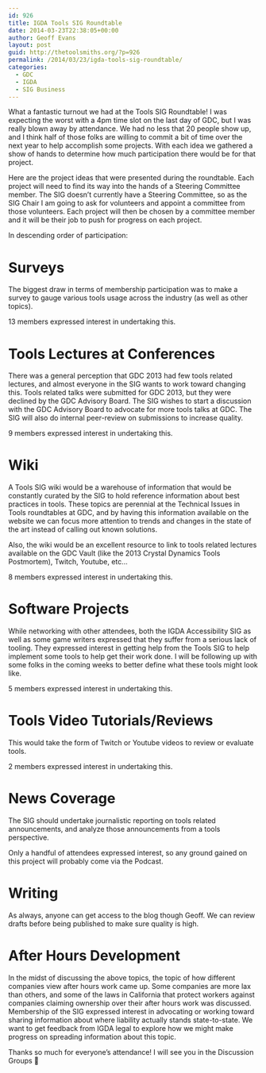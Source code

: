 ```yaml
---
id: 926
title: IGDA Tools SIG Roundtable
date: 2014-03-23T22:38:05+00:00
author: Geoff Evans
layout: post
guid: http://thetoolsmiths.org/?p=926
permalink: /2014/03/23/igda-tools-sig-roundtable/
categories:
  - GDC
  - IGDA
  - SIG Business
---
```

What a fantastic turnout we had at the Tools SIG Roundtable! I was expecting the worst with a 4pm time slot on the last day of GDC, but I was really blown away by attendance. We had no less that 20 people show up, and I think half of those folks are willing to commit a bit of time over the next year to help accomplish some projects. With each idea we gathered a show of hands to determine how much participation there would be for that project.

Here are the project ideas that were presented during the roundtable. Each project will need to find its way into the hands of a Steering Committee member. The SIG doesn&#8217;t currently have a Steering Committee, so as the SIG Chair I am going to ask for volunteers and appoint a committee from those volunteers. Each project will then be chosen by a committee member and it will be their job to push for progress on each project.

In descending order of participation:

# Surveys

The biggest draw in terms of membership participation was to make a survey to gauge various tools usage across the industry (as well as other topics).

13 members expressed interest in undertaking this.

# Tools Lectures at Conferences

There was a general perception that GDC 2013 had few tools related lectures, and almost everyone in the SIG wants to work toward changing this. Tools related talks were submitted for GDC 2013, but they were declined by the GDC Advisory Board. The SIG wishes to start a discussion with the GDC Advisory Board to advocate for more tools talks at GDC. The SIG will also do internal peer-review on submissions to increase quality.

9 members expressed interest in undertaking this.

# Wiki

A Tools SIG wiki would be a warehouse of information that would be constantly curated by the SIG to hold reference information about best practices in tools. These topics are perennial at the Technical Issues in Tools roundtables at GDC, and by having this information available on the website we can focus more attention to trends and changes in the state of the art instead of calling out known solutions.

Also, the wiki would be an excellent resource to link to tools related lectures available on the GDC Vault (like the 2013 Crystal Dynamics Tools Postmortem), Twitch, Youtube, etc&#8230;

8 members expressed interest in undertaking this.

# Software Projects

While networking with other attendees, both the IGDA Accessibility SIG as well as some game writers expressed that they suffer from a serious lack of tooling. They expressed interest in getting help from the Tools SIG to help implement some tools to help get their work done. I will be following up with some folks in the coming weeks to better define what these tools might look like.

5 members expressed interest in undertaking this.

# Tools Video Tutorials/Reviews

This would take the form of Twitch or Youtube videos to review or evaluate tools.

2 members expressed interest in undertaking this.

# News Coverage

The SIG should undertake journalistic reporting on tools related announcements, and analyze those announcements from a tools perspective.

Only a handful of attendees expressed interest, so any ground gained on this project will probably come via the Podcast.

# Writing

As always, anyone can get access to the blog though Geoff. We can review drafts before being published to make sure quality is high.

# After Hours Development

In the midst of discussing the above topics, the topic of how different companies view after hours work came up. Some companies are more lax than others, and some of the laws in California that protect workers against companies claiming ownership over their after hours work was discussed. Membership of the SIG expressed interest in advocating or working toward sharing information about where liability actually stands state-to-state. We want to get feedback from IGDA legal to explore how we might make progress on spreading information about this topic.

Thanks so much for everyone&#8217;s attendance! I will see you in the Discussion Groups 🙂